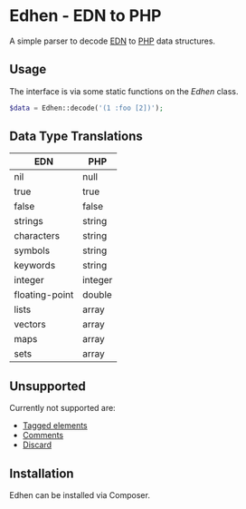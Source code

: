 
# Edhen - EDN to PHP

A simple parser to decode [EDN](https://github.com/edn-format/edn) to [PHP](http://www.php.net) data structures.

## Usage

The interface is via some static functions on the _Edhen_ class.

```php
$data = Edhen::decode('(1 :foo [2])');
```

## Data Type Translations

| EDN               | PHP     |
| ----------------- | ------- |
| nil               | null    |
| true              | true    |
| false             | false   |
| strings           | string  |
| characters        | string  |
| symbols           | string  |
| keywords          | string  |
| integer           | integer |
| floating-point    | double  |
| lists             | array   |
| vectors           | array   |
| maps              | array   |
| sets              | array   |

## Unsupported

Currently not supported are:

 * [Tagged elements](https://github.com/edn-format/edn#tagged-elements)
 * [Comments](https://github.com/edn-format/edn#comments)
 * [Discard](https://github.com/edn-format/edn#discard)

## Installation

Edhen can be installed via Composer.

